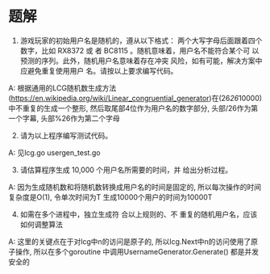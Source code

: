 # 题解

1. 游戏玩家的初始⽤户名是随机的，遵从以下格式：
两个⼤写字母后⾯跟着四个数字，⽐如 RX8372 或
者 BC8115 。随机意味着，⽤户名不能符合某个可
以预测的序列。此外，随机⽤户名意味着存在冲突
风险，如有可能，解决⽅案中应避免重复使⽤⽤户
名。请按以上要求编写代码。

A: 根据通用的LCG随机数生成方法(https://en.wikipedia.org/wiki/Linear_congruential_generator)在(26*26*10000)中不重复的生成一个整形, 然后取尾部4位作为用户名的数字部分, 头部/26作为第一个字幕, 头部%26作为第二个字母

2. 请为以上程序编写测试代码。

A: 见lcg.go usergen_test.go

3. 请估算程序⽣成 10,000 个⽤户名所需要的时间，并
给出分析过程。

A: 因为生成随机数和将随机数转换成用户名的时间是固定的, 所以每次操作的时间复杂度是O(1), 令单次时间为T
生成10000个用户的时间为10000T

4. 如需在多个进程中，独⽴⽣成符 合以上规则的、不
重复的随机⽤户名，应该如何调整算法

A: 这里的关键点在于对lcg中n的访问是原子的, 所以lcg.Next中n的访问使用了原子操作, 所以在多个goroutine
中调用UsernameGenerator.Generate() 都是并发安全的
